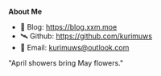 **About Me**
- 📖 Blog: https://blog.xxm.moe
- 🛰 Github: https://github.com/kurimuws
- 📧 Email: kurimuws@outlook.com

"April showers bring May flowers."

<!--
**Hit0ris/Hit0ris** is a ✨ _special_ ✨ repository because its `README.md` (this file) appears on your GitHub profile.

Here are some ideas to get you started:

- 🔭 I’m currently working on ...
- 🌱 I’m currently learning ...
- 👯 I’m looking to collaborate on ...
- 🤔 I’m looking for help with ...
- 💬 Ask me about ...
- 📫 How to reach me: ...
- 😄 Pronouns: ...
- ⚡ Fun fact: ...
-->
